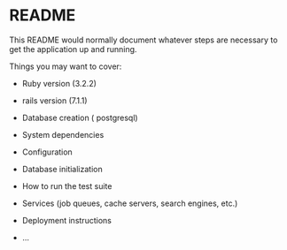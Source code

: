 # README

This README would normally document whatever steps are necessary to get the
application up and running.

Things you may want to cover:

* Ruby version  (3.2.2)
  
* rails version (7.1.1)

* Database creation ( postgresql)

* System dependencies

* Configuration

* Database initialization

* How to run the test suite

* Services (job queues, cache servers, search engines, etc.)

* Deployment instructions

* ...
